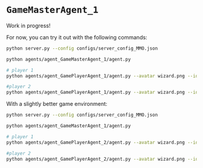 # `GameMasterAgent_1`

Work in progress! 

For now, you can try it out with the following commands:

```sh
python server.py --config configs/server_config_MMO.json

python agents/agent_GameMasterAgent_1/agent.py

# player 1
python agents/agent_GamePlayerAgent_1/agent.py --avatar wizard.png --id alice

#player 2
python agents/agent_GamePlayerAgent_1/agent.py --avatar wizard.png --id bob
```

With a slightly better game environment:

```sh
python server.py --config configs/server_config_MMO.json

python agents/agent_GameMasterAgent_1/agent.py

# player 1
python agents/agent_GamePlayerAgent_2/agent.py --avatar wizard.png --id alice --seed lava

#player 2
python agents/agent_GamePlayerAgent_2/agent.py --avatar wizard.png --id alice --seed lava
```